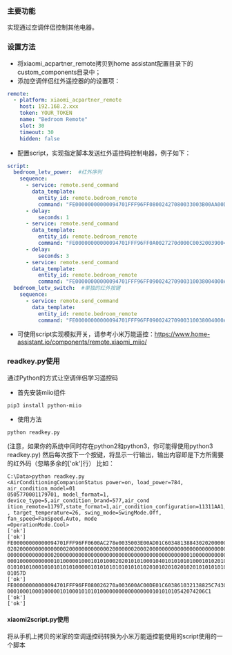 ### 主要功能

实现通过空调伴侣控制其他电器。

### 设置方法

* 将xiaomi_acpartner_remote拷贝到home assistant配置目录下的custom_components目录中；
* 添加空调伴侣红外遥控器的的设置项：

``` yaml
remote:
  - platform: xiaomi_acpartner_remote
    host: 192.168.2.xxx
    token: YOUR_TOKEN
    name: "Bedroom Remote"
    slot: 30
    timeout: 30
    hidden: false
```

  - 配置script，实现指定脚本发送红外遥控码控制电器，例子如下：

``` yaml
script:
  bedroom_letv_power:  #红外序列
    sequence:
      - service: remote.send_command
        data_template:
          entity_id: remote.bedroom_remote
          command: "FE00000000000094701FFF96FF08002427080033003B00AA00DC01BD038C1031138854101012120010121002100210010202100202020101110210110110120202101206531715"
      - delay:
          seconds: 1
      - service: remote.send_command
        data_template:
          entity_id: remote.bedroom_remote
          command: "FE00000000000094701FFF96FF0A0027270d000C00320039004000A500DF01C4038810DF13DB76212214242222242124222422222424222424221222212421222124242434223428751908751983"
      - delay:
          seconds: 3
      - service: remote.send_command
        data_template:
          entity_id: remote.bedroom_remote
          command: "FE00000000000094701FFF96FF090024270900310038004000AA00DC01B70389102B13886511111313111103101311131111131301111301231111101103010311131303031764180D"    
  bedroom_letv_switch:  #单独的红外按键
    sequence:
      - service: remote.send_command
        data_template:
          entity_id: remote.bedroom_remote
          command: "FE00000000000094701FFF96FF090024270900310038004000AA00DC01B70389102B13886511111313111103101311131111131301111301231111101103010311131303031764180D"  
```

* 可使用script实现模拟开关，请参考小米万能遥控：https://www.home-assistant.io/components/remote.xiaomi_miio/

### readkey.py使用
通过Python的方式让空调伴侣学习遥控码
* 首先安装miio组件

``` shell
pip3 install python-miio
```

* 使用方法

``` shell
python readkey.py
```

 (注意，如果你的系统中同时存在python2和python3，你可能得使用python3 readkey.py)
然后每次按下一个按键，将显示一行输出，输出内容即是下方所需要的红外码（忽略多余的['ok']行）
比如：

``` shell
C:\Data>python readkey.py
<AirConditioningCompanionStatus power=on, load_power=784, air_condition_model=01
0505770001179701, model_format=1, device_type=5,air_condition_brand=577,air_cond
ition_remote=11797,state_format=1,air_condition_configuration=11311AA1,led=False
, target_temperature=26, swing_mode=SwingMode.Off, fan_speed=FanSpeed.Auto, mode
=OperationMode.Cool>
['ok']
['ok']
FE00000000000094701FFF96FF0600AC278e0035003E00AD01C60348138843020200000000000200
02020000000000000002000000000000020000000200020000000000000000000000000000000004
00000000000000020000000000000000000000000000000000000000000100000000000000020000
00010000000000010100000100010101000202010101000104010101010100010102010201010201
01010101000101010101010000010101010101010101020101020102010201010101010100020001
01057D
['ok']
FE00000000000094701FFF96FF080026270a003600AC00DE01C603861032138825C7430000010100
0001000100010000010100010101010000000000000000010101010542074206C1
['ok']
['ok']
```

#### xiaomi2script.py使用
将从手机上拷贝的米家的空调遥控码转换为小米万能遥控能使用的script使用的一个脚本

